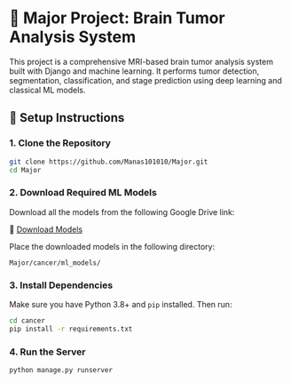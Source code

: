 # 🧠 Major Project: Brain Tumor Analysis System

This project is a comprehensive MRI-based brain tumor analysis system built with Django and machine learning. It performs tumor detection, segmentation, classification, and stage prediction using deep learning and classical ML models.

## 🔧 Setup Instructions

### 1. Clone the Repository

```bash
git clone https://github.com/Manas101010/Major.git
cd Major
```

### 2. Download Required ML Models

Download all the models from the following Google Drive link:

🔗 [Download Models](https://drive.google.com/drive/folders/1XGKj72Jv4iHq1MUYTpu7IG24fJiW2wyy?usp=drive_link)

Place the downloaded models in the following directory:

```
Major/cancer/ml_models/
```

### 3. Install Dependencies

Make sure you have Python 3.8+ and `pip` installed. Then run:

```bash
cd cancer
pip install -r requirements.txt
```

### 4. Run the Server

```bash
python manage.py runserver
```